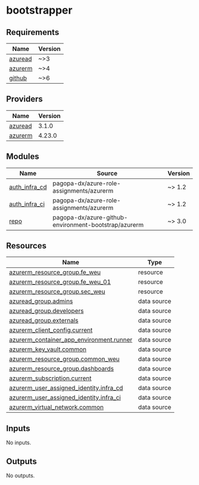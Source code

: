 # bootstrapper

<!-- BEGIN_TF_DOCS -->
## Requirements

| Name | Version |
|------|---------|
| <a name="requirement_azuread"></a> [azuread](#requirement\_azuread) | ~>3 |
| <a name="requirement_azurerm"></a> [azurerm](#requirement\_azurerm) | ~>4 |
| <a name="requirement_github"></a> [github](#requirement\_github) | ~>6 |

## Providers

| Name | Version |
|------|---------|
| <a name="provider_azuread"></a> [azuread](#provider\_azuread) | 3.1.0 |
| <a name="provider_azurerm"></a> [azurerm](#provider\_azurerm) | 4.23.0 |

## Modules

| Name | Source | Version |
|------|--------|---------|
| <a name="module_auth_infra_cd"></a> [auth\_infra\_cd](#module\_auth\_infra\_cd) | pagopa-dx/azure-role-assignments/azurerm | ~> 1.2 |
| <a name="module_auth_infra_ci"></a> [auth\_infra\_ci](#module\_auth\_infra\_ci) | pagopa-dx/azure-role-assignments/azurerm | ~> 1.2 |
| <a name="module_repo"></a> [repo](#module\_repo) | pagopa-dx/azure-github-environment-bootstrap/azurerm | ~> 3.0 |

## Resources

| Name | Type |
|------|------|
| [azurerm_resource_group.fe_weu](https://registry.terraform.io/providers/hashicorp/azurerm/latest/docs/resources/resource_group) | resource |
| [azurerm_resource_group.fe_weu_01](https://registry.terraform.io/providers/hashicorp/azurerm/latest/docs/resources/resource_group) | resource |
| [azurerm_resource_group.sec_weu](https://registry.terraform.io/providers/hashicorp/azurerm/latest/docs/resources/resource_group) | resource |
| [azuread_group.admins](https://registry.terraform.io/providers/hashicorp/azuread/latest/docs/data-sources/group) | data source |
| [azuread_group.developers](https://registry.terraform.io/providers/hashicorp/azuread/latest/docs/data-sources/group) | data source |
| [azuread_group.externals](https://registry.terraform.io/providers/hashicorp/azuread/latest/docs/data-sources/group) | data source |
| [azurerm_client_config.current](https://registry.terraform.io/providers/hashicorp/azurerm/latest/docs/data-sources/client_config) | data source |
| [azurerm_container_app_environment.runner](https://registry.terraform.io/providers/hashicorp/azurerm/latest/docs/data-sources/container_app_environment) | data source |
| [azurerm_key_vault.common](https://registry.terraform.io/providers/hashicorp/azurerm/latest/docs/data-sources/key_vault) | data source |
| [azurerm_resource_group.common_weu](https://registry.terraform.io/providers/hashicorp/azurerm/latest/docs/data-sources/resource_group) | data source |
| [azurerm_resource_group.dashboards](https://registry.terraform.io/providers/hashicorp/azurerm/latest/docs/data-sources/resource_group) | data source |
| [azurerm_subscription.current](https://registry.terraform.io/providers/hashicorp/azurerm/latest/docs/data-sources/subscription) | data source |
| [azurerm_user_assigned_identity.infra_cd](https://registry.terraform.io/providers/hashicorp/azurerm/latest/docs/data-sources/user_assigned_identity) | data source |
| [azurerm_user_assigned_identity.infra_ci](https://registry.terraform.io/providers/hashicorp/azurerm/latest/docs/data-sources/user_assigned_identity) | data source |
| [azurerm_virtual_network.common](https://registry.terraform.io/providers/hashicorp/azurerm/latest/docs/data-sources/virtual_network) | data source |

## Inputs

No inputs.

## Outputs

No outputs.
<!-- END_TF_DOCS -->
